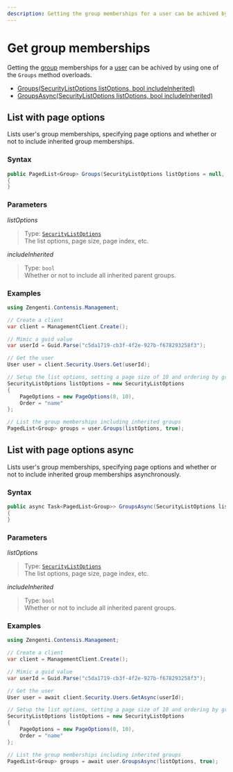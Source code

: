 ```yaml
---
description: Getting the group memberships for a user can be achived by using one of the `Groups` method overloads.
---
```


# Get group memberships

Getting the [group](/model/group.md) memberships for a [user](/model/user.md) can be achived by using one of the `Groups` method overloads.

* [Groups(SecurityListOptions listOptions, bool includeInherited)](#list-with-page-options)
* [GroupsAsync(SecurityListOptions listOptions, bool includeInherited)](#list-with-page-options)

## List with page options

Lists user's group memberships, specifying page options and whether or not to include inherited group memberships.

### Syntax

```cs
public PagedList<Group> Groups(SecurityListOptions listOptions = null, bool includeInherited = false)
{    
}
```

### Parameters

*listOptions*
> Type: [`SecurityListOptions`](/model/securitylistoptions.md)  
> The list options, page size, page index, etc.

*includeInherited*
> Type: `bool`  
> Whether or not to include all inherited parent groups.

### Examples

```cs
using Zengenti.Contensis.Management;

// Create a client
var client = ManagementClient.Create();

// Mimic a guid value
var userId = Guid.Parse("c5da1719-cb3f-4f2e-927b-f678293258f3");

// Get the user
User user = client.Security.Users.Get(userId);

// Setup the list options, setting a page size of 10 and ordering by group name
SecurityListOptions listOptions = new SecurityListOptions
{
    PageOptions = new PageOptions(0, 10),
    Order = "name"
};

// List the group memberships including inherited groups
PagedList<Group> groups = user.Groups(listOptions, true);
```
## List with page options async

Lists user's group memberships, specifying page options and whether or not to include inherited group memberships asynchronously.

### Syntax

```cs
public async Task<PagedList<Group>> GroupsAsync(SecurityListOptions listOptions = null, bool includeInherited = false)
{    
}
```

### Parameters

*listOptions*
> Type: [`SecurityListOptions`](/model/securitylistoptions.md)  
> The list options, page size, page index, etc.

*includeInherited*
> Type: `bool`  
> Whether or not to include all inherited parent groups.

### Examples

```cs
using Zengenti.Contensis.Management;

// Create a client
var client = ManagementClient.Create();

// Mimic a guid value
var userId = Guid.Parse("c5da1719-cb3f-4f2e-927b-f678293258f3");

// Get the user
User user = await client.Security.Users.GetAsync(userId);

// Setup the list options, setting a page size of 10 and ordering by group name
SecurityListOptions listOptions = new SecurityListOptions
{
    PageOptions = new PageOptions(0, 10),
    Order = "name"
};

// List the group memberships including inherited groups
PagedList<Group> groups = await user.GroupsAsync(listOptions, true);
```